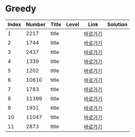 # Greedy

| Index | Number | Title | Level | Link                                              | Solution |
| ----- | ------ | ----- | ----- | ------------------------------------------------- | -------- |
| 1     | 2217   | title |       | [바로가기](https://www.acmicpc.net/problem/2217)  |          |
| 2     | 1744   | title |       | [바로가기](https://www.acmicpc.net/problem/1744)  |          |
| 3     | 2437   | title |       | [바로가기](https://www.acmicpc.net/problem/2437)  |          |
| 4     | 1339   | title |       | [바로가기](https://www.acmicpc.net/problem/1339)  |          |
| 5     | 1202   | title |       | [바로가기](https://www.acmicpc.net/problem/1202)  |          |
| 6     | 10610  | title |       | [바로가기](https://www.acmicpc.net/problem/10610) |          |
| 7     | 1783   | title |       | [바로가기](https://www.acmicpc.net/problem/1783)  |          |
| 8     | 11399  | title |       | [바로가기](https://www.acmicpc.net/problem/11399) |          |
| 9     | 1931   | title |       | [바로가기](https://www.acmicpc.net/problem/1931)  |          |
| 10    | 11047  | title |       | [바로가기](https://www.acmicpc.net/problem/11047) |          |
| 11    | 2873   | title |       | [바로가기](https://www.acmicpc.net/problem/2873)  |          |
